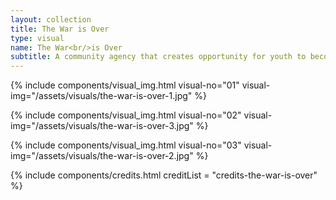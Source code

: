 ```yaml
---
layout: collection
title: The War is Over
type: visual
name: The War<br/>is Over
subtitle: A community agency that creates opportunity for youth to become entrepreneurs, learn about business and what it takes to produce and execute a project through a full lifecycle.
---
```

{% 	include components/visual_img.html 
	visual-no="01"
	visual-img="/assets/visuals/the-war-is-over-1.jpg"
%}

{% 	include components/visual_img.html 
	visual-no="02"
	visual-img="/assets/visuals/the-war-is-over-3.jpg"
%}

{% 	include components/visual_img.html 
	visual-no="03"
	visual-img="/assets/visuals/the-war-is-over-2.jpg"
%}

{%	include components/credits.html
	creditList = "credits-the-war-is-over"
%}